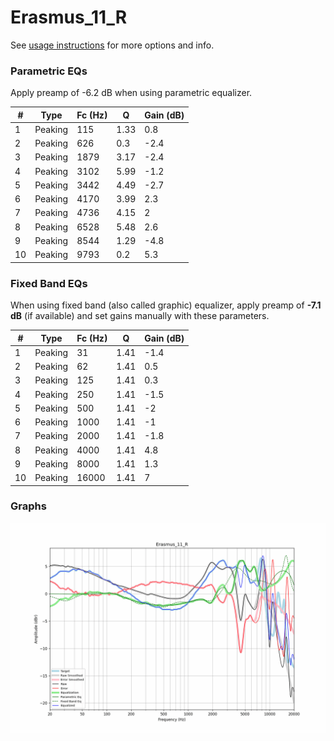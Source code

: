 # Erasmus_11_R
See [usage instructions](https://github.com/jaakkopasanen/AutoEq#usage) for more options and info.

### Parametric EQs
Apply preamp of -6.2 dB when using parametric equalizer.

|   # | Type    |   Fc (Hz) |    Q |   Gain (dB) |
|-----|---------|-----------|------|-------------|
|   1 | Peaking |       115 | 1.33 |         0.8 |
|   2 | Peaking |       626 | 0.3  |        -2.4 |
|   3 | Peaking |      1879 | 3.17 |        -2.4 |
|   4 | Peaking |      3102 | 5.99 |        -1.2 |
|   5 | Peaking |      3442 | 4.49 |        -2.7 |
|   6 | Peaking |      4170 | 3.99 |         2.3 |
|   7 | Peaking |      4736 | 4.15 |         2   |
|   8 | Peaking |      6528 | 5.48 |         2.6 |
|   9 | Peaking |      8544 | 1.29 |        -4.8 |
|  10 | Peaking |      9793 | 0.2  |         5.3 |

### Fixed Band EQs
When using fixed band (also called graphic) equalizer, apply preamp of **-7.1 dB** (if available) and set gains manually with these parameters.

|   # | Type    |   Fc (Hz) |    Q |   Gain (dB) |
|-----|---------|-----------|------|-------------|
|   1 | Peaking |        31 | 1.41 |        -1.4 |
|   2 | Peaking |        62 | 1.41 |         0.5 |
|   3 | Peaking |       125 | 1.41 |         0.3 |
|   4 | Peaking |       250 | 1.41 |        -1.5 |
|   5 | Peaking |       500 | 1.41 |        -2   |
|   6 | Peaking |      1000 | 1.41 |        -1   |
|   7 | Peaking |      2000 | 1.41 |        -1.8 |
|   8 | Peaking |      4000 | 1.41 |         4.8 |
|   9 | Peaking |      8000 | 1.41 |         1.3 |
|  10 | Peaking |     16000 | 1.41 |         7   |

### Graphs
![](./Erasmus_11_R.png)
